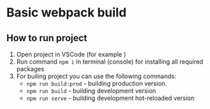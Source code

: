# Basic webpack build

## How to run project

1. Open project in VSCode (for example )
2. Run command `npm i` in terminal (console) for installing all required packages
3. For builing project you can use the following commands:
   - `npm run build:prod` - building production version.
   - `npm run build` - building development version
   - `npm run serve` - building development hot-reloaded version
